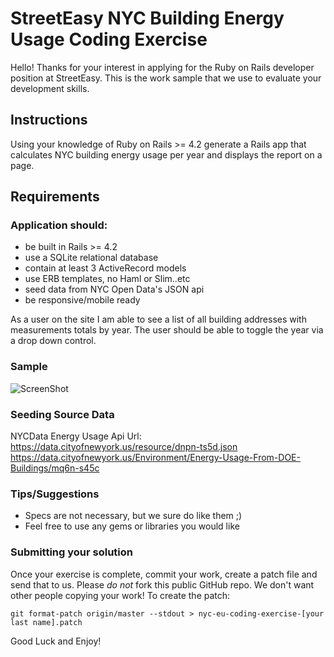 # StreetEasy NYC Building Energy Usage Coding Exercise

Hello! Thanks for your interest in applying for the Ruby on Rails developer position at StreetEasy. This is the work sample that we use to evaluate your development skills. 

## Instructions
Using your knowledge of Ruby on Rails >= 4.2 generate a Rails app that calculates NYC building energy usage per year and displays the report on a page.

## Requirements

### Application should:

* be built in Rails >= 4.2
* use a SQLite relational database
* contain at least 3 ActiveRecord models
* use ERB templates, no Haml or Slim..etc 
* seed data from NYC Open Data's JSON api
* be responsive/mobile ready

As a user on the site I am able to see a list of all building addresses with measurements totals by year. The user should be able to toggle the year via a drop down control. 

### Sample
![ScreenShot](https://raw.github.com/StreetEasy/nyc-eu-codning-exercise/master/energyusage_report.png)

### Seeding Source Data
NYCData Energy Usage Api Url: https://data.cityofnewyork.us/resource/dnpn-ts5d.json
https://data.cityofnewyork.us/Environment/Energy-Usage-From-DOE-Buildings/mq6n-s45c

### Tips/Suggestions

* Specs are not necessary, but we sure do like them ;)
* Feel free to use any gems or libraries you would like

### Submitting your solution
Once your exercise is complete, commit your work, create a patch file and send that to us. Please _do not_ fork this public GitHub repo. We don't want other people copying your work! To create the patch:

``` git format-patch origin/master --stdout > nyc-eu-coding-exercise-[your last name].patch ```

Good Luck and Enjoy!


